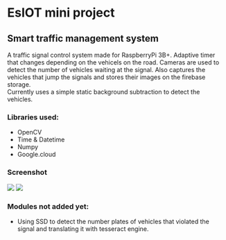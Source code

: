 # EsIOT mini project
## Smart traffic management system
A traffic signal control system made for RaspberryPi 3B+. Adaptive timer that changes depending on the vehicels on the road. Cameras are used to detect the number of vehicles waiting at the signal. Also captures the vehicles that jump the signals and stores their images on the firebase storage.<br>
Currently uses a simple static background subtraction to detect the vehicles.

### Libraries used:
- OpenCV
- Time & Datetime
- Numpy
- Google.cloud

### Screenshot
<img src = "https://github.com/SAint7579/SmartTMS_IOT/blob/master/screen1.png"></img>
<img src = "https://github.com/SAint7579/SmartTMS_IOT/blob/master/screen3.png"></img>

### Modules not added yet:
- Using SSD to detect the number plates of vehicles that violated the signal and translating it with tesseract engine.

